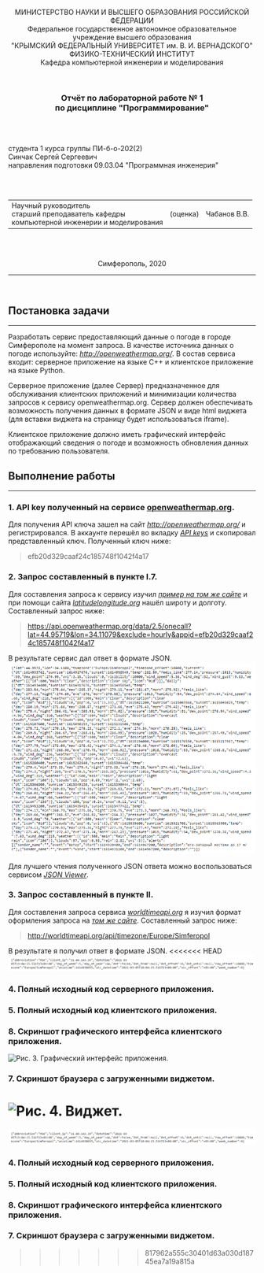 <p align="center">МИНИСТЕРСТВО НАУКИ  И ВЫСШЕГО ОБРАЗОВАНИЯ РОССИЙСКОЙ ФЕДЕРАЦИИ<br>
Федеральное государственное автономное образовательное учреждение высшего образования<br>
"КРЫМСКИЙ ФЕДЕРАЛЬНЫЙ УНИВЕРСИТЕТ им. В. И. ВЕРНАДСКОГО"<br>
ФИЗИКО-ТЕХНИЧЕСКИЙ ИНСТИТУТ<br>
Кафедра компьютерной инженерии и моделирования</p>
<br>
<h3 align="center">Отчёт по лабораторной работе № 1<br> по дисциплине "Программирование"</h3>
<br><br>
<p>студента 1 курса группы ПИ-б-о-202(2)<br>
Синчак Сергей Сергеевич<br>
направления подготовки 09.03.04 "Программная инженерия"</p>
<br><br>
<table>
<tr><td>Научный руководитель<br> старший преподаватель кафедры<br> компьютерной инженерии и моделирования</td>
<td>(оценка)</td>
<td>Чабанов В.В.</td>
</tr>
</table>
<br><br>
<p align="center">Симферополь, 2020</p>
<hr>
<br>

## Постановка задачи
---

Разработать сервис предоставляющий данные о погоде в городе Симферополе на момент запроса.  В качестве источника данных о погоде используйте: *http://openweathermap.org/*. В состав сервиса входит: серверное приложение на языке С++ и клиентское приложение на языке Python.

Серверное приложение (далее Сервер) предназначенное для обслуживания клиентских приложений и минимизации количества запросов к сервису openweathermap.org. Сервер должен обеспечивать возможность получения данных в формате JSON и виде html виджета (для вставки виджета на страницу будет использоваться iframe).

Клиентское приложение должно иметь графический интерфейс отображающий сведения о погоде и возможность обновления данных по требованию пользователя.

## Выполнение работы
---
### 1. API key полученный на сервисе [openweathermap.org](http://openweathermap.org/).

Для получения API ключа зашел на сайт *http://openweathermap.org/* и регистрировался. В аккаунте перешёл во вкладку [*API keys*](https://home.openweathermap.org/api_keys) и скопировал представленный ключ. Полученный ключ ниже:
>efb20d329caaf24c185748f1042f4a17

### 2. Запрос составленный в пункте I.7.
Для составления запроса к сервису изучил [*пример на том же сайте*](https://openweathermap.org/api/one-call-api#current) и при помощи сайта [*latitudelongitude.org*](https://latitudelongitude.org) нашёл широту и долготу. Составленный запрос ниже:
>https://api.openweathermap.org/data/2.5/onecall?lat=44.95719&lon=34.11079&exclude=hourly&appid=efb20d329caaf24c185748f1042f4a17

В результате сервис дал ответ в формате JSON.
![*Рис.1. Ответ сервиса OpenWeatherMap*](./Pic/Pic1.png)

Для лучшего чтения полученного JSON ответа можно воспользоваться сервисом [*JSON Viewer*](https://codebeautify.org/jsonviewer).

### 3. Запрос составленный в пункте II.
Для составления запроса сервиса [*worldtimeapi.org*](http://worldtimeapi.org) я изучил формат оформления запроса на [*том же сайте*](http://worldtimeapi.org/pages/schema). Составленный запрос ниже:
>http://worldtimeapi.org/api/timezone/Europe/Simferopol

В результате я получил ответ в формате JSON.
<<<<<<< HEAD
![*Рис.2. Ответ сервиса WorldTimeAPI.*](Pic/Pic2.png)

### 4. Полный исходный код серверного приложения.
### 5. Полный исходный код клиентского приложения.
### 8. Скриншот графического интерфейса клиентского приложения.
![*Рис. 3. Графический интерфейс приложения.*](./Pic/Pic3.png)

### 7. Скриншот браузера с загруженными виджетом.
![*Рис. 4. Виджет.*](./Pic/Pic4.png)
=======
![*Рис.2. Ответ сервиса WorldTimeAPI*](./Pic/Pic2.png)
### 4. Полный исходный код серверного приложения.
### 5. Полный исходный код клиентского приложения.
### 8. Скриншот графического интерфейса клиентского приложения.
### 7. Скриншот браузера с загруженными виджетом.
>>>>>>> 817962a555c30401d63a030d18745ea7a19a815a
